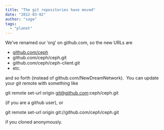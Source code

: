 ```yaml
---
title: "The git repositories have moved"
date: "2012-03-02"
author: "sage"
tags: 
  - "planet"
---
```


We’ve renamed our ‘org’ on github.com, so the new URLs are

- [github.com/ceph](http://github.com/ceph)
- github.com/ceph/ceph.git
- github.com/ceph/ceph-client.git
- etc.

and so forth (instead of github.com/NewDreamNetwork).  You can update your git remote with something like

 git remote set-url origin git@github.com:ceph/ceph.git

(if you are a github user), or

 git remote set-url origin git://github.com/ceph/ceph.git

if you cloned anonymously.


